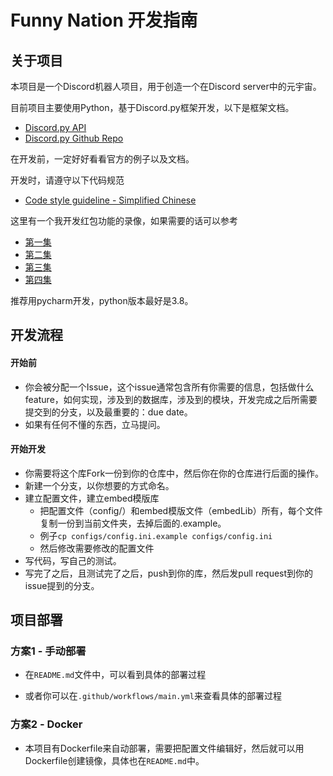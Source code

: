 # Funny Nation 开发指南

## 关于项目

本项目是一个Discord机器人项目，用于创造一个在Discord server中的元宇宙。

目前项目主要使用Python，基于Discord.py框架开发，以下是框架文档。

* [Discord.py API](https://discordpy.readthedocs.io/en/stable/api.html)
* [Discord.py Github Repo](https://github.com/Rapptz/discord.py)

在开发前，一定好好看看官方的例子以及文档。

开发时，请遵守以下代码规范

* [Code style guideline - Simplified Chinese](docs/CodeStyleGuidelines_SimplifiedChinese.md)

这里有一个我开发红包功能的录像，如果需要的话可以参考

* [第一集](https://www.youtube.com/watch?v=zHTiDIoCNpk)
* [第二集](https://www.youtube.com/watch?v=idFxVovaue4)
* [第三集](https://www.youtube.com/watch?v=52na7WCnK5o)
* [第四集](https://www.youtube.com/watch?v=52na7WCnK5o)

推荐用pycharm开发，python版本最好是3.8。

## 开发流程

#### 开始前

* 你会被分配一个Issue，这个issue通常包含所有你需要的信息，包括做什么feature，如何实现，涉及到的数据库，涉及到的模块，开发完成之后所需要提交到的分支，以及最重要的：due date。
* 如果有任何不懂的东西，立马提问。

#### 开始开发

* 你需要将这个库Fork一份到你的仓库中，然后你在你的仓库进行后面的操作。
* 新建一个分支，以你想要的方式命名。
* 建立配置文件，建立embed模版库
  * 把配置文件（config/）和embed模版文件（embedLib）所有，每个文件复制一份到当前文件夹，去掉后面的.example。
  * 例子```cp configs/config.ini.example configs/config.ini```
  * 然后修改需要修改的配置文件
* 写代码，写自己的测试。
* 写完了之后，且测试完了之后，push到你的库，然后发pull request到你的issue提到的分支。

## 项目部署

### 方案1 - 手动部署

* 在```README.md```文件中，可以看到具体的部署过程

* 或者你可以在```.github/workflows/main.yml```来查看具体的部署过程

### 方案2 - Docker

* 本项目有Dockerfile来自动部署，需要把配置文件编辑好，然后就可以用Dockerfile创建镜像，具体也在```README.md```中。

